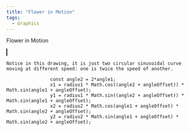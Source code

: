 ```yaml
---
title: "Flower in Motion"
tags:
  - Graphics
---
```


Flower in Motion

<style>
        canvas {
            border: 1px solid black;
            background-color: #333;
        }
    
        /* Centered link at the bottom */ 
        .footer-link { 
            position: absolute; 
            bottom: 20px; 
            text-align: center; 
            width: 100%; 
        } 
 
        .footer-link a { 
            font-size: 16px; 
            color: #007bff; 
            text-decoration: none; 
        } 
 
        .footer-link a:hover { 
            text-decoration: underline; 
        } 
</style>
<canvas id="complexLineCanvas" width="600" height="600"></canvas>
    
<script> 
        const canvas = document.getElementById('complexLineCanvas');
        const ctx = canvas.getContext('2d');
        const centerX = canvas.width / 2;
        const centerY = canvas.height / 2;
        const numLines = 150;

        //let angleMultiplier1 = 2;
        //let angleMultiplier2 = 4;
        let radius1 = 200;
        let radius2 = 200;
        let radius_multiplier = 10;
        let angleOffset = 0;

        // Function to draw the complex pattern
        function drawComplexPattern() {
            ctx.clearRect(0, 0, canvas.width, canvas.height);
            ctx.strokeStyle = '#ffffff';
            ctx.lineWidth = 0.5;

            for (let i = 0; i < numLines; i++) {
                const angle1 = (i / numLines) * 2 * Math.PI;
                const angle2 = 2*angle1;
                const x1 = centerX + radius1 * Math.cos((angle2 + angleOffset)) * Math.sin(angle1 + angleOffset);
                const y1 = centerY + radius1 * Math.sin((angle2 + angleOffset)) * Math.sin(angle1 + angleOffset);
                const x2 = centerX + radius2 * Math.cos(angle1 + angleOffset) * Math.sin(angle2 + angleOffset);
                const y2 = centerY + radius2 * Math.sin(angle1 + angleOffset) * Math.sin(angle2 + angleOffset);

                ctx.beginPath();
                ctx.moveTo(x1, y1);
                ctx.lineTo(x2, y2);
                ctx.stroke();
            }

            // Update parameters to create animation
            angleOffset += 0.01;
            radius_multiplier = 10*Math.sin(angleOffset);
            angleMultiplier1 = 2 + Math.sin(angleOffset) * 2;
            angleMultiplier2 = 4 + Math.cos(angleOffset) * 2;
            radius1 = 100 + Math.sin(angleOffset) * 50;
            radius2 = 100 + Math.cos(2*angleOffset) * 50;

            requestAnimationFrame(drawComplexPattern);
        }

        drawComplexPattern();
</script>


```
Notice in this drawing, it is just two circular sinusoidal curve moving at different speed: one is twice the speed of another.

                const angle2 = 2*angle1;
                x1 = radius1 * Math.cos((angle2 + angleOffset)) * Math.sin(angle1 + angleOffset);
                y1 = radius1 * Math.sin((angle2 + angleOffset)) * Math.sin(angle1 + angleOffset);
                x2 = radius2 * Math.cos(angle1 + angleOffset) * Math.sin(angle2 + angleOffset);
                y2 = radius2 * Math.sin(angle1 + angleOffset) * Math.sin(angle2 + angleOffset);
```
